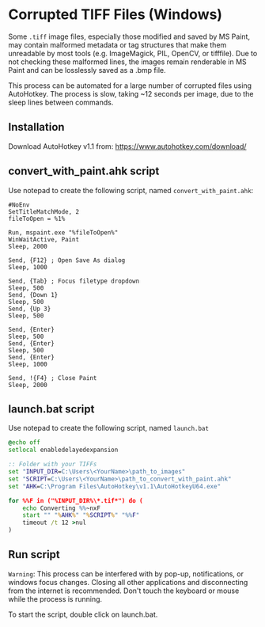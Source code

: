 # Corrupted TIFF Files (Windows)

Some `.tiff` image files, especially those modified and saved by MS Paint, may contain malformed metadata or tag structures that make them unreadable by most tools (e.g. ImageMagick, PIL, OpenCV, or tifffile). Due to not checking these malformed lines, the images remain renderable in MS Paint and can be losslessly saved as a .bmp file.

This process can be automated for a large number of corrupted files using AutoHotkey. The process is slow, taking ~12 seconds per image, due to the sleep lines between commands.

## Installation
Download AutoHotkey v1.1 from: https://www.autohotkey.com/download/

## convert_with_paint.ahk script

Use notepad to create the following script, named `convert_with_paint.ahk`:

```ahk
#NoEnv
SetTitleMatchMode, 2
fileToOpen = %1%

Run, mspaint.exe "%fileToOpen%"
WinWaitActive, Paint
Sleep, 2000

Send, {F12} ; Open Save As dialog
Sleep, 1000

Send, {Tab} ; Focus filetype dropdown
Sleep, 500
Send, {Down 1}
Sleep, 500
Send, {Up 3}
Sleep, 500

Send, {Enter}
Sleep, 500
Send, {Enter}
Sleep, 500
Send, {Enter}
Sleep, 1000

Send, !{F4} ; Close Paint
Sleep, 2000
```

## launch.bat script

Use notepad to create the following script, named `launch.bat`

```bat
@echo off
setlocal enabledelayedexpansion

:: Folder with your TIFFs
set "INPUT_DIR=C:\Users\<YourName>\path_to_images"
set "SCRIPT=C:\Users\<YourName>\path_to_convert_with_paint.ahk"
set "AHK=C:\Program Files\AutoHotkey\v1.1\AutoHotkeyU64.exe"

for %%F in ("%INPUT_DIR%\*.tif*") do (
    echo Converting %%~nxF
    start "" "%AHK%" "%SCRIPT%" "%%F"
    timeout /t 12 >nul
)

```

## Run script
`Warning`: This process can be interfered with by pop-up, notifications, or windows focus changes. Closing all other applications and disconnecting from the internet is recommended. Don't touch the keyboard or mouse while the process is running.

To start the script, double click on launch.bat.
